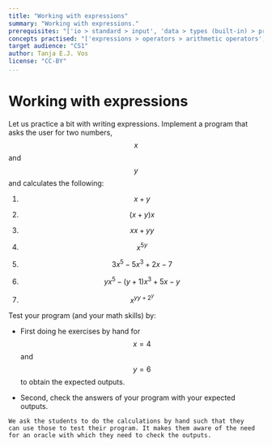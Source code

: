 ```yaml
---
title: "Working with expressions"
summary: "Working with expressions."
prerequisites: "['io > standard > input', 'data > types (built-in) > primitive > numeric', 'imperative programming > variables > variable declaration', 'imperative programming > variables > assignment']"
concepts practised: "['expressions > operators > arithmetic operators']"
target audience: "CS1"
author: Tanja E.J. Vos
license: "CC-BY"
...
```


# Working with expressions





Let us practice a bit with writing expressions. Implement a program that asks the user for two numbers, $$x$$ and $$y$$ and calculates the following:

1.  $$x+y$$

2.  $$(x+y)x$$

3.  $$xx + yy$$

4.  $$x^{5y}$$

5.  $$3x^5-5x^3+2x-7$$

6.  $$yx^5-(y+1)x^3+5x-y$$

7.  $$x^{yy+2^y}$$

Test your program (and your math skills) by:

-   First doing he exercises by hand for $$x=4$$ and $$y=6$$ to obtain
    the expected outputs.

-   Second, check the answers of your program with your expected
    outputs.

```testruntile
We ask the students to do the calculations by hand such that they
can use those to test their program. It makes them aware of the need
for an oracle with which they need to check the outputs.
```
